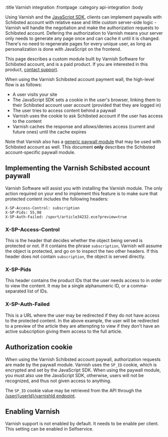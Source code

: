 :title Varnish integration
:frontpage
:category api-integration
:body

Using Varnish and the [JavaScript SDK](/sdks/javascript/), clients can implement
paywalls with Schibsted account with relative ease and little custom server-side logic -
Varnish will handle the negotiation and make the authorization requests to Schibsted account.
Defering the authorization to Varnish means your server only needs to generate
any page once and can cache it until it is changed. There's no need to
regenerate pages for every unique user, as long as personalization is done with
JavaScript on the frontend.

This page describes a custom module built by Varnish Software for Schibsted account, and is a
paid product. If you are interested in this product,
[contact support](mailto:schibstedaccount@schibsted.com).

When using the Varnish Schibsted account payment wall, the high-level flow is as follows:

- A user visits your site
- The JavaScript SDK sets a cookie in the user's browser, linking them to their
  Schibsted account user account (provided that they are logged in)
- The user tries to access content behind a paywall
- Varnish uses the cookie to ask Schibsted account if the user has access to the content
- Varnish caches the response and allows/denies access (current and future ones)
  until the cache expires

Note that Varnish also has a
[generic paywall module](https://www.varnish-software.com/product/varnish-paywall)
that may be used with Schibsted account as well. This document **only** describes the
Schibsted account-specific paywall module.

## Implementing the Varnish Schibsted account paywall

Varnish Software will assist you with installing the Varnish module. The only
action required on your end to implement this feature is to make sure that
protected content includes the following headers:

```text
X-SP-Access-Control: subscription
X-SP-Pids: 55,98
X-SP-Auth-Failed: /sport/article34232.ece?preview=true
```

### X-SP-Access-Control

This is the header that decides whether the object being served is protected or
not. If it contains the phrase `subscription`, Varnish will assume the object is
protected, and go on to inspect the two other headers. If this header does not
contain `subscription`, the object is served directly.

### X-SP-Pids

This header contains the product IDs that the user needs access to in order to
view the content. It may be a single alphanumeric ID, or a comma-separated list
of IDs.

### X-SP-Auth-Failed

This is a URL where the user may be redirected if they do not have access to the
protected content. In the above example, the user will be redirected to a
preview of the article they are attempting to view if they don't have an active
subscription giving them access to the full article.

## Authorization cookie

When using the Varnish Schibsted account paywall, authorization requests are made by the
paywall module. Varnish uses the `SP_ID` cookie, which is encrypted and set by
the JavaScript SDK. When using the paywall module, you must also use the
JavaScript SDK, otherwise, users will not be recognized, and thus not given
access to anything.

The `SP_ID` cookie value may be retrieved from the API through the
[/user/{userId}/varnishId endpoint](/endpoints/GET/user/{userId}/varnishId/).

## Enabling Varnish

Varnish support is not enabled by default. It needs to be enable per client.
This setting can be enabled in Selfservice.
